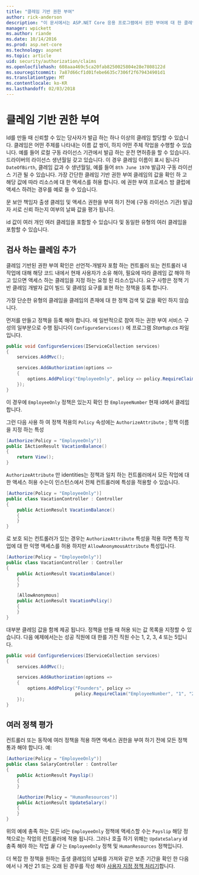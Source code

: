 ```yaml
---
title: "클레임 기반 권한 부여"
author: rick-anderson
description: "이 문서에서는 ASP.NET Core 응용 프로그램에서 권한 부여에 대 한 클레임 검사를 추가 하는 방법을 설명 합니다."
manager: wpickett
ms.author: riande
ms.date: 10/14/2016
ms.prod: asp.net-core
ms.technology: aspnet
ms.topic: article
uid: security/authorization/claims
ms.openlocfilehash: 608aaa469c5ca20fab8250025804e28e7808122d
ms.sourcegitcommit: 7a87d66cf1d01febe6635c7306f2f679434901d1
ms.translationtype: MT
ms.contentlocale: ko-KR
ms.lasthandoff: 02/03/2018
---
```

# <a name="claims-based-authorization"></a>클레임 기반 권한 부여

<a name="security-authorization-claims-based"></a>

Id를 만들 때 신뢰할 수 있는 당사자가 발급 하는 하나 이상의 클레임 할당할 수 있습니다. 클레임은 어떤 주제를 나타내는 이름 값 쌍이, 하지 어떤 주체 작업을 수행할 수 있습니다. 예를 들어 로컬 구동 라이선스 기관에서 발급 하는 운전 면허증을 할 수 있습니다. 드라이버의 라이선스 생년월일 갖고 있습니다. 이 경우 클레임 이름이 표시 됩니다 `DateOfBirth`, 클레임 값과 수 생년월일, 예를 들어 `8th June 1970` 발급자 구동 라이선스 기관 될 수 있습니다. 가장 간단한 클레임 기반 권한 부여 클레임의 값을 확인 하 고 해당 값에 따라 리소스에 대 한 액세스를 허용 합니다. 에 권한 부여 프로세스 밤 클럽에 액세스 하려는 경우를 예로 들 수 있습니다.

문 보안 책임자 출생 클레임 및 액세스 권한을 부여 하기 전에 (구동 라이선스 기관) 발급자 서로 신뢰 하는지 여부의 날짜 값을 평가 됩니다.

id 값이 여러 개인 여러 클레임을 포함할 수 있습니다 및 동일한 유형의 여러 클레임을 포함할 수 있습니다.

## <a name="adding-claims-checks"></a>검사 하는 클레임 추가

클레임 기반된 권한 부여 확인은 선언적-개발자 포함 하는 컨트롤러 또는 컨트롤러 내 작업에 대해 해당 코드 내에서 현재 사용자가 소유 해야, 필요에 따라 클레임 값 해야 하 고 있으면 액세스 하는 클레임을 지정 하는 요청 된 리소스입니다. 요구 사항은 정책 기반 클레임 개발자 값이 빌드 및 클레임 요구를 표현 하는 정책을 등록 합니다.

가장 단순한 유형의 클레임을 클레임의 존재에 대 한 정책 검색 및 값을 확인 하지 않습니다.

먼저를 만들고 정책을 등록 해야 합니다. 에 일반적으로 참여 하는 권한 부여 서비스 구성의 일부분으로 수행 됩니다이 `ConfigureServices()` 에 프로그램 *Startup.cs* 파일입니다.

```csharp
public void ConfigureServices(IServiceCollection services)
{
    services.AddMvc();

    services.AddAuthorization(options =>
    {
        options.AddPolicy("EmployeeOnly", policy => policy.RequireClaim("EmployeeNumber"));
    });
}
```

이 경우에 `EmployeeOnly` 정책은 있는지 확인 한 `EmployeeNumber` 현재 id에서 클레임 합니다.

그런 다음 사용 하 여 정책 적용의 `Policy` 속성에는 `AuthorizeAttribute` ; 정책 이름을 지정 하는 특성

```csharp
[Authorize(Policy = "EmployeeOnly")]
public IActionResult VacationBalance()
{
    return View();
}
```

`AuthorizeAttribute` 만 identities는 정책과 일치 하는 컨트롤러에서 모든 작업에 대 한 액세스 허용 수는이 인스턴스에서 전체 컨트롤러에 특성을 적용할 수 있습니다.

```csharp
[Authorize(Policy = "EmployeeOnly")]
public class VacationController : Controller
{
    public ActionResult VacationBalance()
    {
    }
}
```

로 보호 되는 컨트롤러가 있는 경우는 `AuthorizeAttribute` 특성을 적용 하면 특정 작업에 대 한 익명 액세스를 허용 하지만 `AllowAnonymousAttribute` 특성입니다.

```csharp
[Authorize(Policy = "EmployeeOnly")]
public class VacationController : Controller
{
    public ActionResult VacationBalance()
    {
    }

    [AllowAnonymous]
    public ActionResult VacationPolicy()
    {
    }
}
```

대부분 클레임 값을 함께 제공 됩니다. 정책을 만들 때 허용 되는 값 목록을 지정할 수 있습니다. 다음 예제에서는는 성공 직원에 대 한를 가진 직원 수는 1, 2, 3, 4 또는 5입니다.

```csharp
public void ConfigureServices(IServiceCollection services)
{
    services.AddMvc();

    services.AddAuthorization(options =>
    {
        options.AddPolicy("Founders", policy =>
                          policy.RequireClaim("EmployeeNumber", "1", "2", "3", "4", "5"));
    });
}
```

## <a name="multiple-policy-evaluation"></a>여러 정책 평가

컨트롤러 또는 동작에 여러 정책을 적용 하면 액세스 권한을 부여 하기 전에 모든 정책 통과 해야 합니다. 예:

```csharp
[Authorize(Policy = "EmployeeOnly")]
public class SalaryController : Controller
{
    public ActionResult Payslip()
    {
    }

    [Authorize(Policy = "HumanResources")]
    public ActionResult UpdateSalary()
    {
    }
}
```

위의 예에 충족 하는 모든 id는 `EmployeeOnly` 정책에 액세스할 수는 `Payslip` 해당 정책으로는 작업의 컨트롤러에 적용 됩니다. 그러나 호출 하기 위해는 `UpdateSalary` id 충족 해야 하는 작업 *둘 다* 는 `EmployeeOnly` 정책 및 `HumanResources` 정책입니다.

더 복잡 한 정책을 원하는 출생 클레임의 날짜를 가져와 같은 보존 기간을 확인 한 다음에서 나 계산 21 또는 오래 된 경우를 작성 해야 [사용자 지정 정책 처리기](policies.md)합니다.
